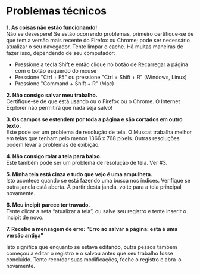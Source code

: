 # Problemas técnicos

**1. As coisas não estão funcionando!**  
Não se desespere! Se estão ocorrendo problemas, primeiro certifique-se de que tem a versão mais recente do Firefox ou Chrome; pode ser necessário atualizar o seu navegador. Tente limpar o cache. Há muitas maneiras de fazer isso, dependendo de seu computador:

- Pressione a tecla Shift e então clique no botão de Recarregar a página com o botão esquerdo do mouse
- Pressione "Ctrl + F5" ou pressione "Ctrl + Shift + R" (Windows, Linux)
- Pressione "Command + Shift + R" (Mac)

**2. Não consigo salvar meu trabalho.**  
Certifique-se de que está usando ou o Firefox ou o Chrome. O Internet Explorer não permitirá que nada seja salvo!

**3. Os campos se estendem por toda a página e são cortados em outro texto.**  
Este pode ser um problema de resolução de tela. O Muscat trabalha melhor em telas que tenham pelo menos 1366 x 768 pixels. Outras resoluções podem levar a problemas de exibição.

**4. Não consigo rolar a tela para baixo.**  
Este também pode ser um problema de resolução de tela. Ver #3.

**5. Minha tela está cinza e tudo que vejo é uma ampulheta.**  
Isto acontece quando se está fazendo uma busca nos índices. Verifique se outra janela está aberta. A partir desta janela, volte para a tela principal novamente.

**6. Meu incipit parece ter travado.**  
Tente clicar a seta “atualizar a tela”, ou salve seu registro e tente inserir o incipit de novo.  
  
**7. Recebo a mensagem de erro: "Erro ao salvar a página: esta é uma versão antiga"**  
    
Isto significa que enquanto se estava editando, outra pessoa também começou a editar o registro e o salvou antes que seu trabalho fosse concluído. Tente recordar suas modificações, feche o registro e abra-o novamente. 